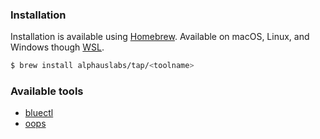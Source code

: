 ### Installation
Installation is available using [Homebrew](https://brew.sh/). Available on macOS, Linux, and Windows though [WSL](https://docs.microsoft.com/en-us/windows/wsl/install-win10).

```bash
$ brew install alphauslabs/tap/<toolname>
```

### Available tools
- [bluectl](https://github.com/alphauslabs/bluectl)
- [oops](https://github.com/alphauslabs/oops)
